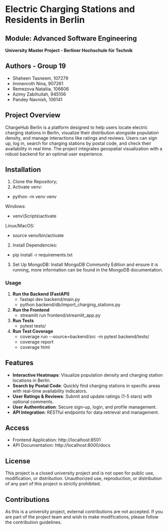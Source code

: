 # Electric Charging Stations and Residents in Berlin
## Module: Advanced Software Engineering
**University Master Project - Berliner Hochschule für Technik**

## Authors - Group 19
- Shaheen Tasneem, 107279
- Immenroth Nina, 907261 
- Remezova Nataliia, 106606 
- Azimy Zabihullah, 945106
- Pandey Navnish, 106141

## Project Overview  
ChargeHub Berlin is a platform designed to help users locate electric charging stations in Berlin, visualize their distribution alongside population density, and manage interactions like ratings and reviews. Users can sign up, log in, search for charging stations by postal code, and check their availability in real time. The project integrates geospatial visualization with a robust backend for an optimal user experience.

## Installation
1. Clone the Repository;
2. Activate venv: 
- python -m venv venv

Windows:
- venv\Scripts\activate

Linux/MacOS:
- source venv/bin/activate
2. Install Dependencies:
- pip install -r requirements.txt
3. Set Up MongoDB: Install MongoDB Community Edition and ensure it is running, more information can be found in the MongoDB documentation.

### Usage
1. **Run the Backend (FastAPI)**
    - fastapi dev backend/main.py
    - python backend/db/import_charging_stations.py
2. **Run the Frontend**
    - streamlit run frontend/streamlit_app.py
3. **Run Tests**
    - pytest tests/ 
4. **Run Test Coverage**
    - coverage run --source=backend/src -m pytest backend/tests/
    - coverage report
    - coverage html

## Features
- **Interactive Heatmaps**: Visualize population density and charging station locations in Berlin.
- **Search by Postal Code**: Quickly find charging stations in specific areas with real-time availability indicators.
- **User Ratings & Reviews**: Submit and update ratings (1-5 stars) with optional comments.
- **User Authentication**: Secure sign-up, login, and profile management.
- **API Integration**: RESTful endpoints for data retrieval and management.

## Access
  - Frontend Application: http://localhost:8501
  - API Documentation: http://localhost:8000/docs

## License

This project is a closed university project and is not open for public use, modification, or distribution. Unauthorized use, reproduction, or distribution of any part of this project is strictly prohibited.

## Contributions

As this is a university project, external contributions are not accepted. If you are part of the project team and wish to make modifications, please follow the contribution guidelines.
